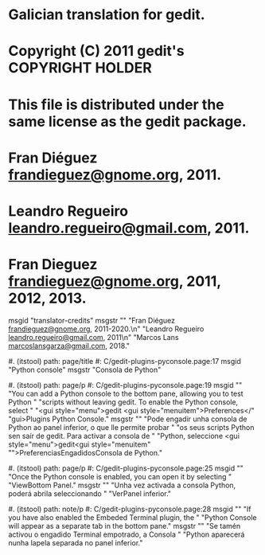 # Galician translation for gedit.
# Copyright (C) 2011 gedit's COPYRIGHT HOLDER
# This file is distributed under the same license as the gedit package.
# Fran Diéguez <frandieguez@gnome.org>, 2011.
# Leandro Regueiro <leandro.regueiro@gmail.com>, 2011.
# Fran Dieguez <frandieguez@gnome.org>, 2011, 2012, 2013.
msgid "translator-credits"
msgstr ""
"Fran Diéguez <frandieguez@gnome.org>, 2011-2020.\n"
"Leandro Regueiro <leandro.regueiro@gmail.com>, 2011\n"
"Marcos Lans <marcoslansgarza@gmail.com>, 2018."

#. (itstool) path: page/title
#: C/gedit-plugins-pyconsole.page:17
msgid "Python console"
msgstr "Consola de Python"

#. (itstool) path: page/p
#: C/gedit-plugins-pyconsole.page:19
msgid ""
"You can add a Python console to the bottom pane, allowing you to test Python "
"scripts without leaving <app>gedit</app>. To enable the Python console, select "
"<guiseq><gui style=\"menu\">gedit</gui> <gui style=\"menuitem\">Preferences</"
"gui><gui>Plugins</gui> <gui>Python Console</gui></guiseq>."
msgstr ""
"Pode engadir unha consola de Python ao panel inferior, o que lle permite probar "
"os seus scripts Python sen saír de <app>gedit</app>. Para activar a consola de "
"Python, seleccione <guiseq><gui style=\"menu\">gedit</gui><gui style=\"menuitem"
"\">Preferencias</gui><gui>Engadidos</gui><gui>Consola de Python</gui></guiseq>."

#. (itstool) path: page/p
#: C/gedit-plugins-pyconsole.page:25
msgid ""
"Once the Python console is enabled, you can open it by selecting "
"<guiseq><gui>View</gui><gui>Bottom Panel</gui></guiseq>."
msgstr ""
"Unha vez activada a consola Python, poderá abrila seleccionando "
"<guiseq><gui>Ver</gui><gui>Panel inferior</gui></guiseq>."

#. (itstool) path: note/p
#: C/gedit-plugins-pyconsole.page:28
msgid ""
"If you have also enabled the <gui>Embeded Terminal</gui> plugin, the "
"<gui>Python Console</gui> will appear as a separate tab in the bottom pane."
msgstr ""
"Se tamén activou o engadido <gui>Terminal empotrado</gui>, a <gui>Consola "
"Python</gui> aparecerá nunha lapela separada no panel inferior."
